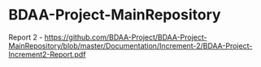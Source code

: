 # BDAA-Project-MainRepository

Report 2 - https://github.com/BDAA-Project/BDAA-Project-MainRepository/blob/master/Documentation/Increment-2/BDAA-Project-Increment2-Report.pdf
